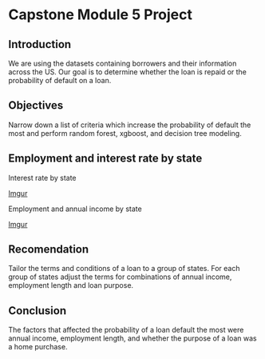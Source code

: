 # Capstone Module 5 Project 

## Introduction
We are using the datasets containing borrowers and their information across the US. Our goal is to determine whether the loan is repaid or the probability of default on a loan. 
 

## Objectives
Narrow down a list of criteria which increase the probability of default the most and perform random forest, xgboost, and decision tree modeling. 


## Employment and interest rate by state

Interest rate by state

[Imgur](https://imgur.com/WvWivEh)

Employment and annual income by state

[Imgur](https://imgur.com/LSbBFcs)




## Recomendation


Tailor the terms and conditions of a loan to a group of states. For each group of states adjust the terms for combinations of annual income, employment length and loan purpose.




## Conclusion

The factors that affected the probability of a loan default the most were annual income, employment length, and whether the purpose of a loan was a home purchase.











